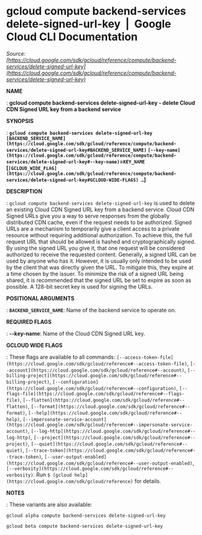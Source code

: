 # gcloud compute backend-services delete-signed-url-key  |  Google Cloud CLI Documentation

*Source: [https://cloud.google.com/sdk/gcloud/reference/compute/backend-services/delete-signed-url-key](https://cloud.google.com/sdk/gcloud/reference/compute/backend-services/delete-signed-url-key)*

**NAME**

: **gcloud compute backend-services delete-signed-url-key - delete Cloud CDN Signed URL key from a backend service**

**SYNOPSIS**

: **`gcloud compute backend-services delete-signed-url-key` `[BACKEND_SERVICE_NAME](https://cloud.google.com/sdk/gcloud/reference/compute/backend-services/delete-signed-url-key#BACKEND_SERVICE_NAME)` `[--key-name](https://cloud.google.com/sdk/gcloud/reference/compute/backend-services/delete-signed-url-key#--key-name)`=`KEY_NAME` [`[GCLOUD_WIDE_FLAG](https://cloud.google.com/sdk/gcloud/reference/compute/backend-services/delete-signed-url-key#GCLOUD-WIDE-FLAGS) …`]**

**DESCRIPTION**

: `gcloud compute backend-services delete-signed-url-key` is used to
delete an existing Cloud CDN Signed URL key from a backend service.
Cloud CDN Signed URLs give you a way to serve responses from the globally
distributed CDN cache, even if the request needs to be authorized.
Signed URLs are a mechanism to temporarily give a client access to a private
resource without requiring additional authorization. To achieve this, the full
request URL that should be allowed is hashed and cryptographically signed. By
using the signed URL you give it, that one request will be considered authorized
to receive the requested content.
Generally, a signed URL can be used by anyone who has it. However, it is usually
only intended to be used by the client that was directly given the URL. To
mitigate this, they expire at a time chosen by the issuer. To minimize the risk
of a signed URL being shared, it is recommended that the signed URL be set to
expire as soon as possible.
A 128-bit secret key is used for signing the URLs.

**POSITIONAL ARGUMENTS**

: **`BACKEND_SERVICE_NAME`**:
Name of the backend service to operate on.

**REQUIRED FLAGS**

: **--key-name**:
Name of the Cloud CDN Signed URL key.

**GCLOUD WIDE FLAGS**

: These flags are available to all commands: `[--access-token-file](https://cloud.google.com/sdk/gcloud/reference#--access-token-file)`,
`[--account](https://cloud.google.com/sdk/gcloud/reference#--account)`, `[--billing-project](https://cloud.google.com/sdk/gcloud/reference#--billing-project)`,
`[--configuration](https://cloud.google.com/sdk/gcloud/reference#--configuration)`,
`[--flags-file](https://cloud.google.com/sdk/gcloud/reference#--flags-file)`,
`[--flatten](https://cloud.google.com/sdk/gcloud/reference#--flatten)`, `[--format](https://cloud.google.com/sdk/gcloud/reference#--format)`, `[--help](https://cloud.google.com/sdk/gcloud/reference#--help)`, `[--impersonate-service-account](https://cloud.google.com/sdk/gcloud/reference#--impersonate-service-account)`,
`[--log-http](https://cloud.google.com/sdk/gcloud/reference#--log-http)`,
`[--project](https://cloud.google.com/sdk/gcloud/reference#--project)`, `[--quiet](https://cloud.google.com/sdk/gcloud/reference#--quiet)`, `[--trace-token](https://cloud.google.com/sdk/gcloud/reference#--trace-token)`, `[--user-output-enabled](https://cloud.google.com/sdk/gcloud/reference#--user-output-enabled)`,
`[--verbosity](https://cloud.google.com/sdk/gcloud/reference#--verbosity)`.
Run `$ [gcloud help](https://cloud.google.com/sdk/gcloud/reference)` for details.

**NOTES**

: These variants are also available:

```
gcloud alpha compute backend-services delete-signed-url-key
```

```
gcloud beta compute backend-services delete-signed-url-key
```